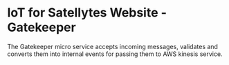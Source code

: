 # IoT for Satellytes Website - Gatekeeper

The Gatekeeper micro service accepts incoming messages, validates and converts them into internal events for passing them to AWS kinesis service. 

